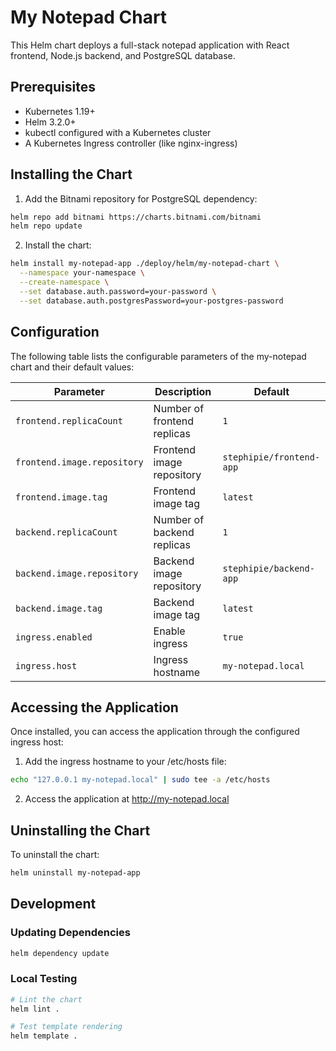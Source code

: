 # My Notepad Chart

This Helm chart deploys a full-stack notepad application with React frontend, Node.js backend, and PostgreSQL database.

## Prerequisites

- Kubernetes 1.19+
- Helm 3.2.0+
- kubectl configured with a Kubernetes cluster
- A Kubernetes Ingress controller (like nginx-ingress)

## Installing the Chart

1. Add the Bitnami repository for PostgreSQL dependency:
```bash
helm repo add bitnami https://charts.bitnami.com/bitnami
helm repo update
```

2. Install the chart:
```bash
helm install my-notepad-app ./deploy/helm/my-notepad-chart \
  --namespace your-namespace \
  --create-namespace \
  --set database.auth.password=your-password \
  --set database.auth.postgresPassword=your-postgres-password
```

## Configuration

The following table lists the configurable parameters of the my-notepad chart and their default values:

| Parameter | Description | Default |
|-----------|-------------|---------|
| `frontend.replicaCount` | Number of frontend replicas | `1` |
| `frontend.image.repository` | Frontend image repository | `stephipie/frontend-app` |
| `frontend.image.tag` | Frontend image tag | `latest` |
| `backend.replicaCount` | Number of backend replicas | `1` |
| `backend.image.repository` | Backend image repository | `stephipie/backend-app` |
| `backend.image.tag` | Backend image tag | `latest` |
| `ingress.enabled` | Enable ingress | `true` |
| `ingress.host` | Ingress hostname | `my-notepad.local` |

## Accessing the Application

Once installed, you can access the application through the configured ingress host:

1. Add the ingress hostname to your /etc/hosts file:
```bash
echo "127.0.0.1 my-notepad.local" | sudo tee -a /etc/hosts
```

2. Access the application at http://my-notepad.local

## Uninstalling the Chart

To uninstall the chart:
```bash
helm uninstall my-notepad-app
```

## Development

### Updating Dependencies
```bash
helm dependency update
```

### Local Testing
```bash
# Lint the chart
helm lint .

# Test template rendering
helm template .
```
